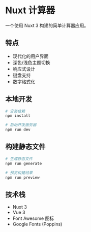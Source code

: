 # Nuxt 计算器

一个使用 Nuxt 3 构建的简单计算器应用。

## 特点

- 现代化的用户界面
- 深色/浅色主题切换
- 响应式设计
- 键盘支持
- 数字格式化

## 本地开发

```bash
# 安装依赖
npm install

# 启动开发服务器
npm run dev
```

## 构建静态文件

```bash
# 生成静态文件
npm run generate

# 预览构建结果
npm run preview
```

## 技术栈

- Nuxt 3
- Vue 3
- Font Awesome 图标
- Google Fonts (Poppins)
